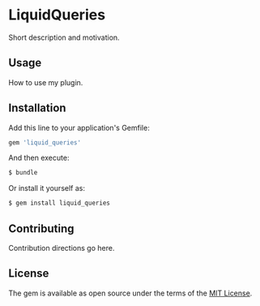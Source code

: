 # LiquidQueries
Short description and motivation.

## Usage
How to use my plugin.

## Installation
Add this line to your application's Gemfile:

```ruby
gem 'liquid_queries'
```

And then execute:
```bash
$ bundle
```

Or install it yourself as:
```bash
$ gem install liquid_queries
```

## Contributing
Contribution directions go here.

## License
The gem is available as open source under the terms of the [MIT License](http://opensource.org/licenses/MIT).
